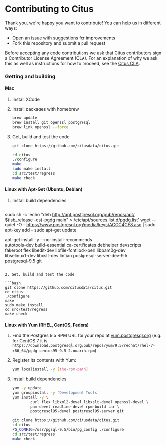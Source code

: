 # Contributing to Citus

Thank you, we're happy you want to contribute! You can help us in
different ways:

* Open an [issue](https://github.com/citusdata/citus/issues) with
  suggestions for improvements
* Fork this repository and submit a pull request

Before accepting any code contributions we ask that Citus contributors
sign a Contributor License Agreement (CLA). For an explanation of
why we ask this as well as instructions for how to proceed, see the
[Citus CLA](https://www.citusdata.com/community/CLA).

### Getting and building

#### Mac

1. Install XCode
2. Install packages with homebrew

   ```bash
   brew update
   brew install git openssl postgresql
   brew link openssl --force
   ```

3. Get, build and test the code

   ```bash
   git clone https://github.com/citusdata/citus.git

   cd citus
   ./configure
   make
   sudo make install
   cd src/test/regress
   make check
   ```

#### Linux with Apt-Get (Ubuntu, Debian)

1. Install build dependencies

   ```bash
  sudo sh -c 'echo "deb http://apt.postgresql.org/pub/repos/apt/ $(lsb_release -cs)-pgdg main" > /etc/apt/sources.list.d/pgdg.list'
  wget --quiet -O - https://www.postgresql.org/media/keys/ACCC4CF8.asc | sudo apt-key add -
  sudo apt-get update

  apt-get install -y --no-install-recommends \
          autotools-dev build-essential ca-certificates debhelper devscripts \
          fakeroot flex libedit-dev libfile-fcntllock-perl libpam0g-dev \
          libselinux1-dev libxslt-dev lintian postgresql-server-dev-9.5 \
          postgresql-9.5 git
   ```

2. Get, build and test the code

   ```bash
   git clone https://github.com/citusdata/citus.git
   cd citus
   ./configure
   make
   sudo make install
   cd src/test/regress
   make check
   ```

#### Linux with Yum (RHEL, CentOS, Fedora)

1. Find the Postgres 9.5 RPM URL for your repo at [yum.postgresql.org](http://yum.postgresql.org)
   (e.g.  for CentOS 7 it is
   `https://download.postgresql.org/pub/repos/yum/9.5/redhat/rhel-7-x86_64/pgdg-centos95-9.5-2.noarch.rpm`)
2. Register its contents with Yum:

   ```bash
   yum localinstall -y [the-rpm-path]
   ```

3. Install build dependencies

   ```bash
   yum -y update
   yum groupinstall -y 'Development Tools'
   yum install -y \
           curl flex libxml2-devel libxslt-devel openssl-devel \
           pam-devel readline-devel rpm-build tar \
           postgresql95-devel postgresql95-server git

   git clone https://github.com/citusdata/citus.git
   cd citus
   PG_CONFIG=/usr/pgsql-9.5/bin/pg_config ./configure
   cd src/test/regress
   make check
   ```
